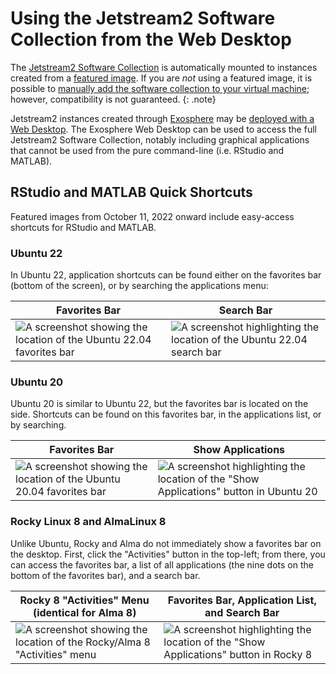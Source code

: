 # Using the Jetstream2 Software Collection from the Web Desktop

The [Jetstream2 Software Collection](software.md) is automatically mounted to instances created from a [featured image](featured.md). If you are *not* using a featured image, it is possible to [manually add the software collection to your virtual machine](../usingsoftware-cli/#manually-adding-the-software-collection-to-a-non-featured-virtual-machine); however, compatibility is not guaranteed.
{: .note}

Jetstream2 instances created through [Exosphere](../ui/exo/exo.md) may be [deployed with a Web Desktop](../../ui/exo/create_instance/#configure-instance). The Exosphere Web Desktop can be used to access the full Jetstream2 Software Collection, notably including graphical applications that cannot be used from the pure command-line (i.e. RStudio and MATLAB). 

## RStudio and MATLAB Quick Shortcuts

Featured images from October 11, 2022 onward include easy-access shortcuts for RStudio and MATLAB.

### Ubuntu 22

In Ubuntu 22, application shortcuts can be found either on the favorites bar (bottom of the screen), or by searching the applications menu:

|           Favorites Bar                                                                              | Search Bar                                                                                           |
|------------------------------------------------------------------------------------------------------|------------------------------------------------------------------------------------------------------|
| ![A screenshot showing the location of the Ubuntu 22.04 favorites bar](../../images/u22-desktop.png) | ![A screenshot highlighting the location of the Ubuntu 22.04 search bar](../../images/u22-search.png)|

### Ubuntu 20

Ubuntu 20 is similar to Ubuntu 22, but the favorites bar is located on the side. Shortcuts can be found on this favorites bar, in the applications list, or by searching.

| Favorites Bar                                                                                        | Show Applications                                                                                                        |
|------------------------------------------------------------------------------------------------------|--------------------------------------------------------------------------------------------------------------------------|
| ![A screenshot showing the location of the Ubuntu 20.04 favorites bar](../../images/u20-desktop.png) | ![A screenshot highlighting the location of the "Show Applications" button in Ubuntu 20](../../images/u20-apps-menu.png) |

### Rocky Linux 8 and AlmaLinux 8

Unlike Ubuntu, Rocky and Alma do not immediately show a favorites bar on the desktop. First, click the "Activities" button in the top-left; from there, you can access the favorites bar, a list of all applications (the nine dots on the bottom of the favorites bar), and a search bar. 

| Rocky 8 "Activities" Menu (identical for Alma 8)                                                           | Favorites Bar, Application List, and Search Bar                                                                         |
|------------------------------------------------------------------------------------------------------------|-------------------------------------------------------------------------------------------------------------------------|
| ![A screenshot showing the location of the Rocky/Alma 8 "Activities" menu](../../images/rocky-desktop.png) | ![A screenshot highlighting the location of the "Show Applications" button in Rocky 8](../../images/rocky-apps-menu.png)|